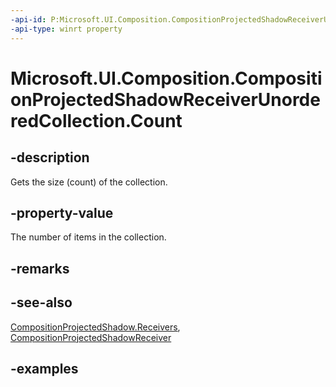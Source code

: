 ```yaml
---
-api-id: P:Microsoft.UI.Composition.CompositionProjectedShadowReceiverUnorderedCollection.Count
-api-type: winrt property
---
```


<!-- Property syntax.
public int Count { get; }
-->

# Microsoft.UI.Composition.CompositionProjectedShadowReceiverUnorderedCollection.Count

## -description

Gets the size (count) of the collection.

## -property-value

The number of items in the collection.

## -remarks

## -see-also

[CompositionProjectedShadow.Receivers](compositionprojectedshadow_receivers.md), [CompositionProjectedShadowReceiver](compositionprojectedshadowreceiver.md)

## -examples

